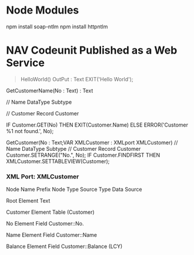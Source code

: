 # Node Modules
npm install soap-ntlm
npm install httpntlm

# NAV Codeunit Published as a Web Service
>HelloWorld() OutPut : Text
>EXIT('Hello World');

GetCustomerName(No : Text) : Text

// Name	    DataType	Subtype

// Customer	Record	  Customer	

IF Customer.GET(No) THEN
  EXIT(Customer.Name)
ELSE
  ERROR('Customer %1 not found.', No);

GetCustomer(No : Text;VAR XMLCustomer : XMLport XMLCustomer)
// Name	    DataType	Subtype
// Customer	Record	  Customer	
Customer.SETRANGE("No.", No);
IF Customer.FINDFIRST THEN
  XMLCustomer.SETTABLEVIEW(Customer);

### XML Port: XMLCustomer
Node Name	Prefix	Node Type	Source Type	Data Source

Root		        Element	    Text	      <Root>

Customer		    Element	    Table	      <Customer>(Customer)

No		          Element	    Field	      Customer::No.

Name		        Element	    Field	      Customer::Name

Balance		      Element	    Field	      Customer::Balance (LCY) 